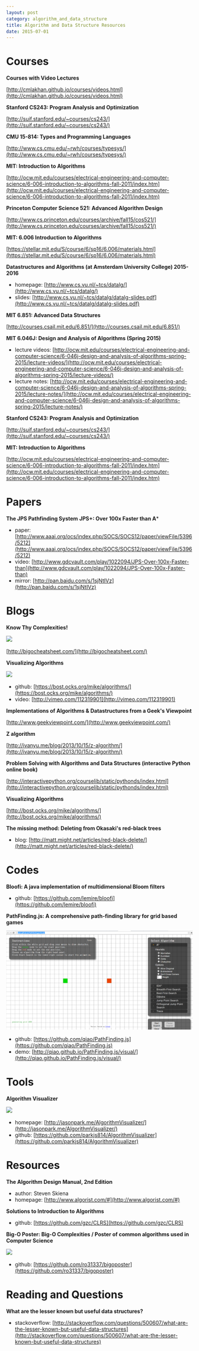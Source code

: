 ```yaml
---
layout: post
category: algorithm_and_data_structure
title: Algorithm and Data Structure Resources
date: 2015-07-01
---
```


# Courses

**Courses with Video Lectures**

[http://cmlakhan.github.io/courses/videos.html](http://cmlakhan.github.io/courses/videos.html)

**Stanford CS243: Program Analysis and Optimization**

[http://suif.stanford.edu/~courses/cs243/](http://suif.stanford.edu/~courses/cs243/)

**CMU 15-814: Types and Programming Languages**

[http://www.cs.cmu.edu/~rwh/courses/typesys/](http://www.cs.cmu.edu/~rwh/courses/typesys/)

**MIT: Introduction to Algorithms**

[http://ocw.mit.edu/courses/electrical-engineering-and-computer-science/6-006-introduction-to-algorithms-fall-2011/index.htm](http://ocw.mit.edu/courses/electrical-engineering-and-computer-science/6-006-introduction-to-algorithms-fall-2011/index.htm)

**Princeton Computer Science 521: Advanced Algorithm Design**

[http://www.cs.princeton.edu/courses/archive/fall15/cos521/](http://www.cs.princeton.edu/courses/archive/fall15/cos521/)

**MIT: 6.006  Introduction to Algorithms**

[https://stellar.mit.edu/S/course/6/sp16/6.006/materials.html](https://stellar.mit.edu/S/course/6/sp16/6.006/materials.html)

**Datastructures and Algorithms (at Amsterdam University College) 2015-2016**

- homepage: [http://www.cs.vu.nl/~tcs/datalg/](http://www.cs.vu.nl/~tcs/datalg/)
- slides: [http://www.cs.vu.nl/~tcs/datalg/datalg-slides.pdf](http://www.cs.vu.nl/~tcs/datalg/datalg-slides.pdf)

**MIT 6.851: Advanced Data Structures**

[http://courses.csail.mit.edu/6.851/](http://courses.csail.mit.edu/6.851/)

**MIT 6.046J: Design and Analysis of Algorithms (Spring 2015)**

- lecture videos: [http://ocw.mit.edu/courses/electrical-engineering-and-computer-science/6-046j-design-and-analysis-of-algorithms-spring-2015/lecture-videos/](http://ocw.mit.edu/courses/electrical-engineering-and-computer-science/6-046j-design-and-analysis-of-algorithms-spring-2015/lecture-videos/)
- lecture notes: [http://ocw.mit.edu/courses/electrical-engineering-and-computer-science/6-046j-design-and-analysis-of-algorithms-spring-2015/lecture-notes/](http://ocw.mit.edu/courses/electrical-engineering-and-computer-science/6-046j-design-and-analysis-of-algorithms-spring-2015/lecture-notes/)

**Stanford CS243: Program Analysis and Optimization**

[http://suif.stanford.edu/~courses/cs243/](http://suif.stanford.edu/~courses/cs243/)

**MIT: Introduction to Algorithms**

[http://ocw.mit.edu/courses/electrical-engineering-and-computer-science/6-006-introduction-to-algorithms-fall-2011/index.htm](http://ocw.mit.edu/courses/electrical-engineering-and-computer-science/6-006-introduction-to-algorithms-fall-2011/index.htm)

# Papers

**The JPS Pathfinding System**
**JPS+: Over 100x Faster than A***

- paper: [http://www.aaai.org/ocs/index.php/SOCS/SOCS12/paper/viewFile/5396/5212](http://www.aaai.org/ocs/index.php/SOCS/SOCS12/paper/viewFile/5396/5212)
- video: [http://www.gdcvault.com/play/1022094/JPS-Over-100x-Faster-than](http://www.gdcvault.com/play/1022094/JPS-Over-100x-Faster-than)
- mirror: [http://pan.baidu.com/s/1sjNtIVz](http://pan.baidu.com/s/1sjNtIVz)

# Blogs

**Know Thy Complexities!**

![](http://bigocheatsheet.com/img/big-o-complexity.png)

[http://bigocheatsheet.com/](http://bigocheatsheet.com/)

**Visualizing Algorithms**

![](https://bost.ocks.org/mike/algorithms/buy-vs-rent.gif)

- github: [https://bost.ocks.org/mike/algorithms/](https://bost.ocks.org/mike/algorithms/)
- video: [http://vimeo.com/112319901](http://vimeo.com/112319901)

**Implementations of Algorithms & Datastructures from a Geek's Viewpoint**

[http://www.geekviewpoint.com/](http://www.geekviewpoint.com/)

**Z algorithm**

[http://ivanyu.me/blog/2013/10/15/z-algorithm/](http://ivanyu.me/blog/2013/10/15/z-algorithm/)

**Problem Solving with Algorithms and Data Structures (interactive Python online book)**

[http://interactivepython.org/courselib/static/pythonds/index.html](http://interactivepython.org/courselib/static/pythonds/index.html)

**Visualizing Algorithms**

[http://bost.ocks.org/mike/algorithms/](http://bost.ocks.org/mike/algorithms/)

**The missing method: Deleting from Okasaki's red-black trees**

- blog: [http://matt.might.net/articles/red-black-delete/](http://matt.might.net/articles/red-black-delete/)

# Codes

**Bloofi: A java implementation of multidimensional Bloom filters**

- github: [https://github.com/lemire/bloofi](https://github.com/lemire/bloofi)

**PathFinding.js: A comprehensive path-finding library for grid based games**

![](/assets/algorithm_data_structure/pathfinding_js.PNG)

- github: [https://github.com/qiao/PathFinding.js](https://github.com/qiao/PathFinding.js)
- demo: [http://qiao.github.io/PathFinding.js/visual/](http://qiao.github.io/PathFinding.js/visual/)

# Tools

**Algorithm Visualizer**

![](https://camo.githubusercontent.com/1d2e3b7d06c18d8e4e49d34cf06622b5d405b01a/687474703a2f2f692e67697068792e636f6d2f336f3645684a46677379536858364d48654d2e676966)

- homepage: [http://jasonpark.me/AlgorithmVisualizer/](http://jasonpark.me/AlgorithmVisualizer/)
- github: [https://github.com/parkjs814/AlgorithmVisualizer](https://github.com/parkjs814/AlgorithmVisualizer)

# Resources

**The Algorithm Design Manual, 2nd Edition**

- author: Steven Skiena
- homepage: [http://www.algorist.com/#](http://www.algorist.com/#)

**Solutions to Introduction to Algorithms**

- github: [https://github.com/gzc/CLRS](https://github.com/gzc/CLRS)

**Big-O Poster: Big-O Complexities / Poster of common algorithms used in Computer Science**

![](https://cloud.githubusercontent.com/assets/1477672/16572711/6fd95eb8-4220-11e6-9389-c384da8553e0.jpg)

- github: [https://github.com/ro31337/bigoposter](https://github.com/ro31337/bigoposter)

# Reading and Questions

**What are the lesser known but useful data structures?**

- stackoverflow: [http://stackoverflow.com/questions/500607/what-are-the-lesser-known-but-useful-data-structures](http://stackoverflow.com/questions/500607/what-are-the-lesser-known-but-useful-data-structures)